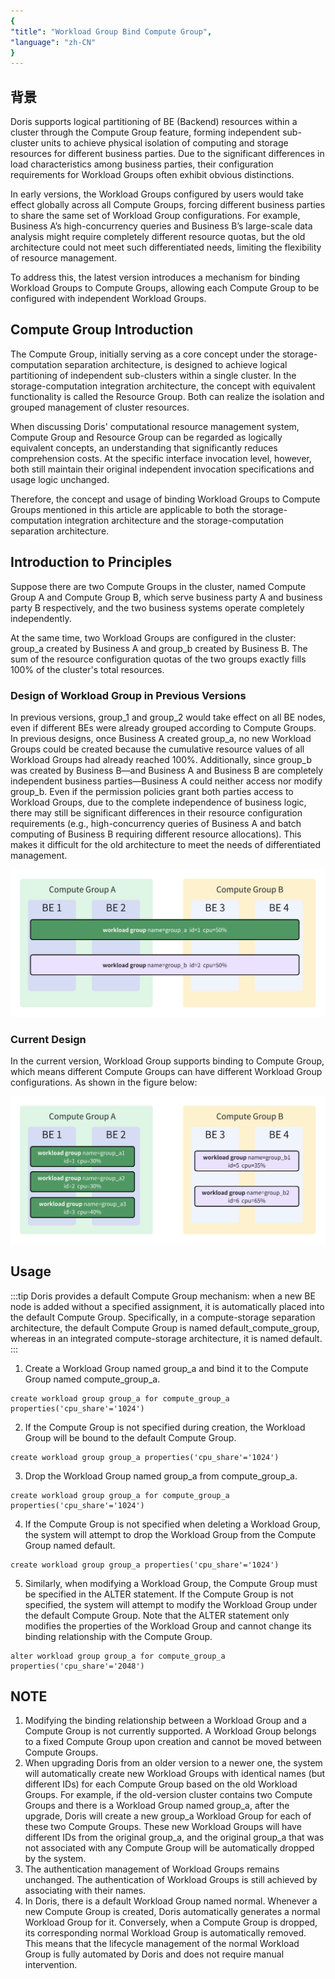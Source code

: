 ```yaml
---
{
"title": "Workload Group Bind Compute Group",
"language": "zh-CN"
}
---
```


<!-- 
Licensed to the Apache Software Foundation (ASF) under one
or more contributor license agreements.  See the NOTICE file
distributed with this work for additional information
regarding copyright ownership.  The ASF licenses this file
to you under the Apache License, Version 2.0 (the
"License"); you may not use this file except in compliance
with the License.  You may obtain a copy of the License at

  http://www.apache.org/licenses/LICENSE-2.0

Unless required by applicable law or agreed to in writing,
software distributed under the License is distributed on an
"AS IS" BASIS, WITHOUT WARRANTIES OR CONDITIONS OF ANY
KIND, either express or implied.  See the License for the
specific language governing permissions and limitations
under the License.
-->

## 背景
Doris supports logical partitioning of BE (Backend) resources within a cluster through the Compute Group feature, forming independent sub-cluster units to achieve physical isolation of computing and storage resources for different business parties. Due to the significant differences in load characteristics among business parties, their configuration requirements for Workload Groups often exhibit obvious distinctions.

In early versions, the Workload Groups configured by users would take effect globally across all Compute Groups, forcing different business parties to share the same set of Workload Group configurations. For example, Business A’s high-concurrency queries and Business B’s large-scale data analysis might require completely different resource quotas, but the old architecture could not meet such differentiated needs, limiting the flexibility of resource management.

To address this, the latest version introduces a mechanism for binding Workload Groups to Compute Groups, allowing each Compute Group to be configured with independent Workload Groups.

## Compute Group Introduction
The Compute Group, initially serving as a core concept under the storage-computation separation architecture, is designed to achieve logical partitioning of independent sub-clusters within a single cluster. In the storage-computation integration architecture, the concept with equivalent functionality is called the Resource Group. Both can realize the isolation and grouped management of cluster resources.

When discussing Doris' computational resource management system, Compute Group and Resource Group can be regarded as logically equivalent concepts, an understanding that significantly reduces comprehension costs. At the specific interface invocation level, however, both still maintain their original independent invocation specifications and usage logic unchanged.

Therefore, the concept and usage of binding Workload Groups to Compute Groups mentioned in this article are applicable to both the storage-computation integration architecture and the storage-computation separation architecture.

## Introduction to Principles
Suppose there are two Compute Groups in the cluster, named Compute Group A and Compute Group B, which serve business party A and business party B respectively, and the two business systems operate completely independently.

At the same time, two Workload Groups are configured in the cluster: group_a created by Business A and group_b created by Business B. The sum of the resource configuration quotas of the two groups exactly fills 100% of the cluster's total resources.

### Design of Workload Group in Previous Versions
In previous versions, group_1 and group_2 would take effect on all BE nodes, even if different BEs were already grouped according to Compute Groups.
In previous designs, once Business A created group_a, no new Workload Groups could be created because the cumulative resource values of all Workload Groups had already reached 100%. Additionally, since group_b was created by Business B—and Business A and Business B are completely independent business parties—Business A could neither access nor modify group_b.
Even if the permission policies grant both parties access to Workload Groups, due to the complete independence of business logic, there may still be significant differences in their resource configuration requirements (e.g., high-concurrency queries of Business A and batch computing of Business B requiring different resource allocations). This makes it difficult for the old architecture to meet the needs of differentiated management.

![wg_bind_cg](/images/wg_bind_cg1.png)

### Current Design
In the current version, Workload Group supports binding to Compute Group, which means different Compute Groups can have different Workload Group configurations. As shown in the figure below:

![wg_bind_cg](/images/wg_bind_cg2.png)

## Usage

:::tip
Doris provides a default Compute Group mechanism: when a new BE node is added without a specified assignment, it is automatically placed into the default Compute Group. Specifically, in a compute-storage separation architecture, the default Compute Group is named default_compute_group, whereas in an integrated compute-storage architecture, it is named default.
:::

1. Create a Workload Group named group_a and bind it to the Compute Group named compute_group_a.
```
create workload group group_a for compute_group_a properties('cpu_share'='1024')
```

2. If the Compute Group is not specified during creation, the Workload Group will be bound to the default Compute Group.
```
create workload group group_a properties('cpu_share'='1024')
```

3. Drop the Workload Group named group_a from compute_group_a.
```
create workload group group_a for compute_group_a properties('cpu_share'='1024')
```

4. If the Compute Group is not specified when deleting a Workload Group, the system will attempt to drop the Workload Group from the Compute Group named default.
```
create workload group group_a properties('cpu_share'='1024')
```

5. Similarly, when modifying a Workload Group, the Compute Group must be specified in the ALTER statement. If the Compute Group is not specified, the system will attempt to modify the Workload Group under the default Compute Group. Note that the ALTER statement only modifies the properties of the Workload Group and cannot change its binding relationship with the Compute Group.
```
alter workload group group_a for compute_group_a properties('cpu_share'='2048')
```

## NOTE
1. Modifying the binding relationship between a Workload Group and a Compute Group is not currently supported. A Workload Group belongs to a fixed Compute Group upon creation and cannot be moved between Compute Groups.
2. When upgrading Doris from an older version to a newer one, the system will automatically create new Workload Groups with identical names (but different IDs) for each Compute Group based on the old Workload Groups. For example, if the old-version cluster contains two Compute Groups and there is a Workload Group named group_a, after the upgrade, Doris will create a new group_a Workload Group for each of these two Compute Groups. These new Workload Groups will have different IDs from the original group_a, and the original group_a that was not associated with any Compute Group will be automatically dropped by the system.
3. The authentication management of Workload Groups remains unchanged. The authentication of Workload Groups is still achieved by associating with their names.
4. In Doris, there is a default Workload Group named normal. Whenever a new Compute Group is created, Doris automatically generates a normal Workload Group for it. Conversely, when a Compute Group is dropped, its corresponding normal Workload Group is automatically removed. This means that the lifecycle management of the normal Workload Group is fully automated by Doris and does not require manual intervention.